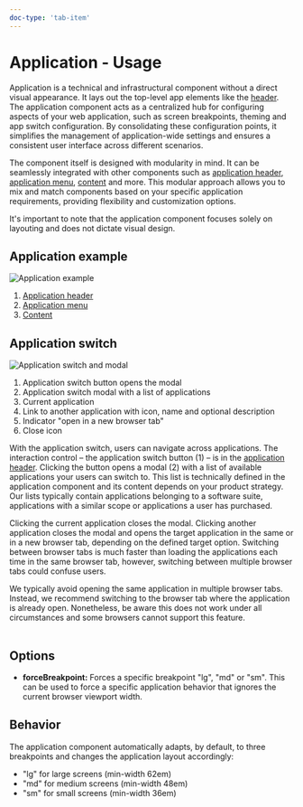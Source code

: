 ```yaml
---
doc-type: 'tab-item'
---
```


# Application - Usage

Application is a technical and infrastructural component without a direct visual appearance. It lays out the top-level app elements like the [header](/docs/components/application-header/guide.md). The application component acts as a centralized hub for configuring aspects of your web application, such as screen breakpoints, theming and app switch configuration. By consolidating these configuration points, it simplifies the management of application-wide settings and ensures a consistent user interface across different scenarios.

The component itself is designed with modularity in mind. It can be seamlessly integrated with other components such as [application header](/docs/components/application-header/guide.md), [application menu](/docs/components/application-menu/guide.md), [content](/docs/components/content/guide.md) and more. This modular approach allows you to mix and match components based on your specific application requirements, providing flexibility and customization options.

It's important to note that the application component focuses solely on layouting and does not dictate visual design.

## Application example

![Application example](https://www.figma.com/design/wEptRgAezDU1z80Cn3eZ0o/iX-Documentation-illustrations?node-id=6694-51419&t=bGky2tHjBPC9fOGT-4)

1. [Application header](/docs/components/application-header/guide)
2. [Application menu](/docs/components/application-menu/guide)
3. [Content](/docs/components/content/guide)

## Application switch

![Application switch and modal](https://www.figma.com/design/wEptRgAezDU1z80Cn3eZ0o/iX-Pattern-Illustrations?type=design&node-id=1665-19417&mode=design&t=I0iEEuzKJJPK4Sum-11)

1. Application switch button opens the modal
2. Application switch modal with a list of applications
3. Current application
4. Link to another application with icon, name and optional description
5. Indicator "open in a new browser tab"
6. Close icon

With the application switch, users can navigate across applications. The interaction control – the application switch button (1) – is in the [application header](../application-header). Clicking the button opens a modal (2) with a list of available applications your users can switch to. This list is technically defined in the application component and its content depends on your product strategy. Our lists typically contain applications belonging to a software suite, applications with a similar scope or applications a user has purchased.

Clicking the current application closes the modal. Clicking another application closes the modal and opens the target application in the same or in a new browser tab, depending on the defined target option. Switching between browser tabs is much faster than loading the applications each time in the same browser tab, however, switching between multiple browser tabs could confuse users.

We typically avoid opening the same application in multiple browser tabs. Instead, we recommend switching to the browser tab where the application is already open. Nonetheless, be aware this does not work under all circumstances and some browsers cannot support this feature.
<br></br>

## Options

- **forceBreakpoint:** Forces a specific breakpoint "lg", "md" or "sm". This can be used to force a specific application behavior that ignores the current browser viewport width.

## Behavior

The application component automatically adapts, by default, to three breakpoints and changes the application layout accordingly:

- "lg" for large screens (min-width 62em)
- "md" for medium screens (min-width 48em)
- "sm" for small screens (min-width 36em)
